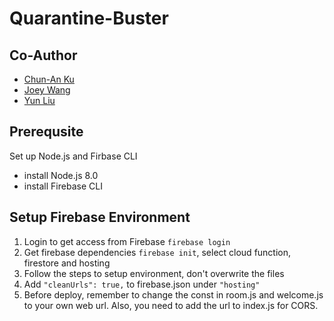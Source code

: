 # Quarantine-Buster
## Co-Author
- [Chun-An Ku](https://github.com/Kuchunan)
- [Joey Wang](https://github.com/JoeyWangTW)
- [Yun Liu](https://github.com/yunliu61)

## Prerequsite
Set up Node.js and Firbase CLI

- install Node.js 8.0
- install Firebase CLI

## Setup Firebase Environment
1. Login to get access from Firebase `firebase login`
2. Get firebase dependencies `firebase init`, select cloud function, firestore and hosting
3. Follow the steps to setup environment, don't overwrite the files
4. Add `"cleanUrls": true,` to firebase.json under `"hosting"`
5. Before deploy, remember to change the const in room.js and welcome.js to your own web url. Also, you need to add the url to index.js for CORS.